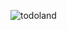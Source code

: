 
![todoland](https://user-images.githubusercontent.com/41709736/77626481-2a5e8500-6f91-11ea-870e-7dfed861a5f9.png)
